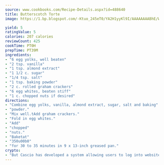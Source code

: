 ```yaml
---
source: www.cookbooks.com/Recipe-Details.aspx?id=488640
title: Butterscotch Torte
image: https://1.bp.blogspot.com/-Ktuo_245eT0/YA2H1yyKl9I/AAAAAAAABhE/WMoqSq2tWOcgMkPaLYZ-49h8pVDUUwFCQCLcBGAsYHQ/s307/5.png

yield: 5
ratingValue: 5
calories: 207 calories
reviewCount: 425
cookTime: PT0H
prepTime: PT39M
ingredients:
- "6 egg yolks, well beaten"
- "2 tsp. vanilla"
- "1 tsp. almond extract"
- "1 1/2 c. sugar"
- "1/4 tsp. salt"
- "1 tsp. baking powder"
- "2 c. rolled graham crackers"
- "6 egg whites, beaten stiff"
- "1 c. chopped nuts if desired"
directions:
- "Combine egg yolks, vanilla, almond extract, sugar, salt and baking"
- "powder."
- "Mix well.tAdd graham crackers."
- "Fold in egg whites."
- "Add"
- "chopped"
- "nuts."
- "Baketat"
- "350u00b0"
- "for 30 to 35 minutes in 9 x 13-inch greased pan."
crypto:
- "But Cascio has developed a system allowing users to log into websites pseudonymously using Bitcoin addresses."
---
```

